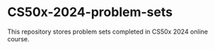 # CS50x-2024-problem-sets
This repository stores problem sets completed in CS50x 2024 online course.
